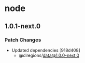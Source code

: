 # node

## 1.0.1-next.0

### Patch Changes

- Updated dependencies [918d408]
  - @clregions/data@1.0.0-next.0

